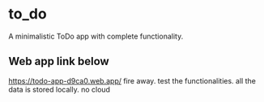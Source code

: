 # to_do

A minimalistic ToDo app with complete functionality.

## Web app link below

https://todo-app-d9ca0.web.app/
fire away. test the functionalities. all the data is stored locally. no cloud
